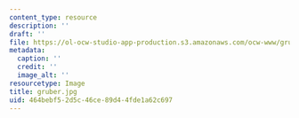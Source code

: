```yaml
---
content_type: resource
description: ''
draft: ''
file: https://ol-ocw-studio-app-production.s3.amazonaws.com/ocw-www/gruber.jpg
metadata:
  caption: ''
  credit: ''
  image_alt: ''
resourcetype: Image
title: gruber.jpg
uid: 464bebf5-2d5c-46ce-89d4-4fde1a62c697
---
```

